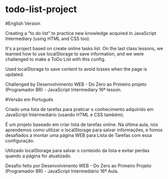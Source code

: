 # todo-list-project

#English Version

Creating a "to do list" to practice new knowledge acquired in JavaScript Intermediary (using HTML and CSS too).

It's a project based on create online tasks list.
On the last class lessons, we learned how to use localStorage to save information, and we were challenged to make a ToDo List with this config.

Used localStorage to save content to avoid losses when the page is updated.

Challenged by Desenvolvimento WEB - Do Zero ao Primeiro projeto (Programador BR) - JavaScript Intermediary 16ª lesson.

#Versão em Português

Criado uma lista de tarefas para praticar o conhecimento adquirido em JavaScript Intermediário (usando HTML e CSS também).

É um projeto baseado em criar lista de tarefas online.
Na última aula, nós aprendemos como utilizar o localStorage para salvar informações, e fomos desafiados a montar uma página WEB para Lista de Tarefas com essa configuração.


Utilizado localStorage para salvar o conteúdo da lista e evitar perdas quando a página for atualizado.

Desafio feito por Desenvolvimento WEB - Do Zero ao Primeiro Projeto (Programador BR) -  JavaScript Intermediário 16ª Aula. 

